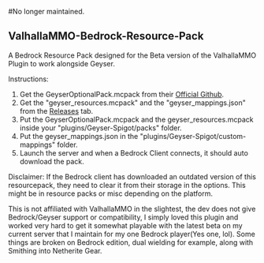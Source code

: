 #No longer maintained.

## ValhallaMMO-Bedrock-Resource-Pack
A Bedrock Resource Pack designed for the Beta version of the ValhallaMMO Plugin to work alongside Geyser.

Instructions:
1. Get the GeyserOptionalPack.mcpack from their [Official Github](https://github.com/GeyserMC/GeyserOptionalPack).
2. Get the "geyser_resources.mcpack" and the "geyser_mappings.json" from the [Releases](https://github.com/ManicQuinn/ValhallaMMO-Bedrock-Resource-Pack/releases) tab.
3. Put the GeyserOptionalPack.mcpack and the geyser_resources.mcpack inside your "plugins/Geyser-Spigot/packs" folder.
4. Put the geyser_mappings.json in the "plugins/Geyser-Spigot/custom-mappings" folder.
5. Launch the server and when a Bedrock Client connects, it should auto download the pack.

Disclaimer: If the Bedrock client has downloaded an outdated version of this resourcepack, they need to clear it from their storage in the options. This might be in resource packs or misc depending on the platform.

This is not affiliated with ValhallaMMO in the slightest, the dev does not give Bedrock/Geyser support or compatibility, I simply loved this plugin and worked very hard to get it somewhat playable with the latest beta on my current server that I maintain for my one Bedrock player(Yes one, lol). Some things are broken on Bedrock edition, dual wielding for example, along with Smithing into Netherite Gear.
